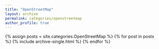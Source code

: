 ```yaml
---
title: "OpenStreetMap"
layout: archive
permalink: categories/openstreetmap
author_profile: true
---
```


{% assign posts = site.categories.OpenStreetMap %}
{% for post in posts %} {% include archive-single.html %} {% endfor %}
